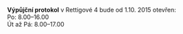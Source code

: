 
**Výpůjční protokol** v Rettigové 4 bude od 1.10. 2015 otevřen:<br />
Po: 8.00–16.00<br />
Út až Pá: 8.00–17.00<br />
